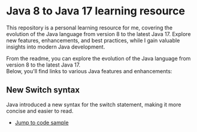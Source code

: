 # Java 8 to Java 17 learning resource

This repository is a personal learning resource for me, covering the evolution of the Java language from version 8 to the latest Java 17. Explore new features, enhancements, and best practices, while I gain valuable insights into modern Java development.

From the readme, you can explore the evolution of the Java language from version 8 to the latest Java 17.  
Below, you'll find links to various Java features and enhancements:

## New Switch syntax
 Java introduced a new syntax for the switch statement, making it more concise and easier to read.
 - [Jump to code sample](https://github.com/Mehdi-17/java8_to_17_newFeatures/blob/main/src/main/java/com/activit/sfeir/SwitchSyntax/SwitchSyntaxExampleTest.java)
